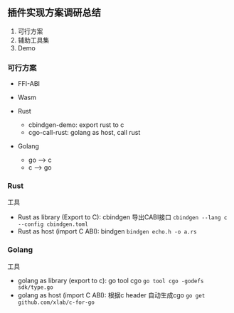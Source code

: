## 插件实现方案调研总结
1. 可行方案
2. 辅助工具集
3. Demo

### 可行方案
* FFI-ABI
* Wasm

* Rust
  * cbindgen-demo: export rust to c
  * cgo-call-rust: golang as host, call rust
* Golang
  * go --> c
  * c --> go

### Rust

工具

* Rust as library (Export to C): cbindgen 导出CABI接口
`cbindgen --lang c --config cbindgen.toml`
* Rust as host (import C ABI): bindgen
`bindgen echo.h -o a.rs`

### Golang

工具

* golang as library (export to c): go tool cgo 
`go tool cgo -godefs sdk/type.go`
* golang as host (import C ABI): 根据c header 自动生成cgo
`go get github.com/xlab/c-for-go`

